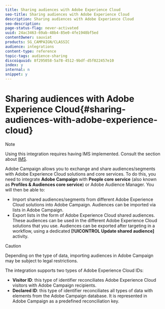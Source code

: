 ```yaml
---
title: Sharing audiences with Adobe Experience Cloud
seo-title: Sharing audiences with Adobe Experience Cloud
description: Sharing audiences with Adobe Experience Cloud
seo-description: 
page-status-flag: never-activated
uuid: 24ac3463-69ab-48b4-85e0-4fe1948bf5ed
contentOwner: sauviat
products: SG_CAMPAIGN/CLASSIC
audience: integrations
content-type: reference
topic-tags: audience-sharing
discoiquuid: 8f295058-5a78-4512-9bdf-d5f022457e10
index: y
internal: n
snippet: y
---
```


# Sharing audiences with Adobe Experience Cloud{#sharing-audiences-with-adobe-experience-cloud}

>[!NOTE]
>
>Using this integration requires having IMS implemented. Consult the section about [IMS](https://helpx.adobe.com/campaign/classic/integrations/using/about-adobe-id.html).

Adobe Campaign allows you to exchange and share audiences/segments with Adobe Experience Cloud solutions and core services. To do this, you need to integrate **Adobe Campaign** with **People core service** (also known as **Profiles & Audiences core service**) or Adobe Audience Manager. You will then be able to:

* Import shared audiences/segments from different Adobe Experience Cloud solutions into Adobe Campaign. Audiences can be imported via lists in Adobe Campaign.
* Export lists in the form of Adobe Experience Cloud shared audiences. These audiences can be used in the different Adobe Experience Cloud solutions that you use. Audiences can be exported after targeting in a workflow, using a dedicated **[!UICONTROL Update shared audience]** activity.

>[!CAUTION]
>
>Depending on the type of data, importing audiences in Adobe Campaign may be subject to legal restrictions.

The integration supports two types of Adobe Experience Cloud IDs:

* **Visitor ID**: this type of identifier reconciliates Adobe Experience Cloud visitors with Adobe Campaign recipients.
* **Declared ID**: this type of identifier reconciliates all types of data with elements from the Adobe Campaign database. It is represented in Adobe Campaign as a predefined reconciliation key.


